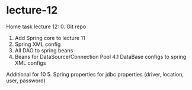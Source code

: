 # lecture-12
Home task lecture 12:
0. Git repo
1. Add Spring core to lecture 11
2. Spring XML config
3. All DAO to spring beans
4. Beans for DataSource/Connection Pool
   4.1 DataBase configs to spring XML configs

Additional for 10
5. Spring properties for jdbc properties (driver, location, user, password)
